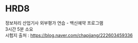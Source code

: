# HRD8
정보처리 산업기사 외부평가 연습 - 백신예약 프로그램<br>
3시간 5분 소요<br>
시험지 출처 : https://blog.naver.com/chapjjang/222603459336

